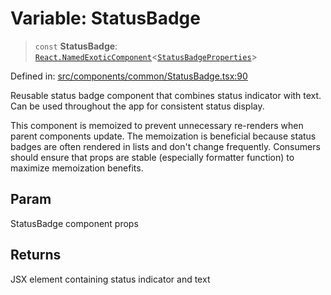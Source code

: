 # Variable: StatusBadge

> `const` **StatusBadge**: [`React.NamedExoticComponent`](https://github.com/DefinitelyTyped/DefinitelyTyped/blob/80449050d0e5e84f44ffa3fd3dc5651e4747e589/types/react/index.d.ts#L571)\<[`StatusBadgeProperties`](../interfaces/StatusBadgeProperties.md)\>

Defined in: [src/components/common/StatusBadge.tsx:90](https://github.com/Nick2bad4u/Uptime-Watcher/blob/main/src/components/common/StatusBadge.tsx#L90)

Reusable status badge component that combines status indicator with text. Can
be used throughout the app for consistent status display.

This component is memoized to prevent unnecessary re-renders when parent
components update. The memoization is beneficial because status badges are
often rendered in lists and don't change frequently. Consumers should ensure
that props are stable (especially formatter function) to maximize memoization
benefits.

## Param

StatusBadge component props

## Returns

JSX element containing status indicator and text
